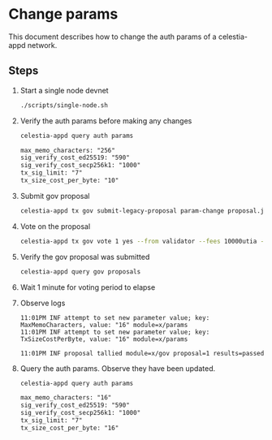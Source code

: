# Change params

This document describes how to change the auth params of a celestia-appd network.

## Steps

1. Start a single node devnet

    ```bash
    ./scripts/single-node.sh
    ```

1. Verify the auth params before making any changes

    ```bash
    celestia-appd query auth params
    ```

    ```txt
    max_memo_characters: "256"
    sig_verify_cost_ed25519: "590"
    sig_verify_cost_secp256k1: "1000"
    tx_sig_limit: "7"
    tx_size_cost_per_byte: "10"
    ```

1. Submit gov proposal

    ```bash
    celestia-appd tx gov submit-legacy-proposal param-change proposal.json --from validator --fees 10000utia --yes
    ```

1. Vote on the proposal

    ```bash
    celestia-appd tx gov vote 1 yes --from validator --fees 10000utia --yes
    ```

1. Verify the gov proposal was submitted

    ```bash
    celestia-appd query gov proposals
    ```

1. Wait 1 minute for voting period to elapse
1. Observe logs

    ```log
    11:01PM INF attempt to set new parameter value; key: MaxMemoCharacters, value: "16" module=x/params
    11:01PM INF attempt to set new parameter value; key: TxSizeCostPerByte, value: "16" module=x/params

    11:01PM INF proposal tallied module=x/gov proposal=1 results=passed
    ```

1. Query the auth params. Observe they have been updated.

    ```bash
    celestia-appd query auth params
    ```

    ```txt
    max_memo_characters: "16"
    sig_verify_cost_ed25519: "590"
    sig_verify_cost_secp256k1: "1000"
    tx_sig_limit: "7"
    tx_size_cost_per_byte: "16"
    ```
